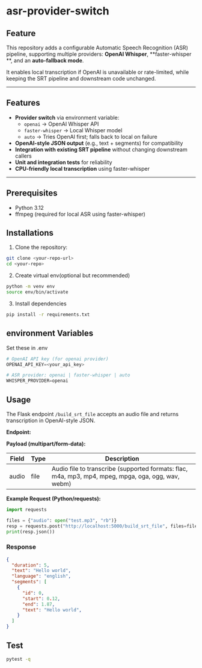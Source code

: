 # asr-provider-switch

## Feature

This repository adds a configurable Automatic Speech Recognition (ASR) pipeline, supporting multiple providers: **OpenAI Whisper**, **faster-whisper **, and an **auto-fallback mode**.  

It enables local transcription if OpenAI is unavailable or rate-limited, while keeping the SRT pipeline and downstream code unchanged.

---

## Features

- **Provider switch** via environment variable:
  - `openai` → OpenAI Whisper API
  - `faster-whisper` → Local Whisper model
  - `auto` → Tries OpenAI first; falls back to local on failure
- **OpenAI-style JSON output** (e.g., text + segments) for compatibility
- **Integration with existing SRT pipeline** without changing downstream callers
- **Unit and integration tests** for reliability
- **CPU-friendly local transcription** using faster-whisper

---

## Prerequisites

- Python 3.12
- ffmpeg (required for local ASR using faster-whisper)

## Installations

1. Clone the repository:

```bash
git clone <your-repo-url>
cd <your-repo>
```
2. Create virtual env(optional but recommended)

```bash
python -m venv env
source env/bin/activate
```

3. Install dependencies
```bash
pip install -r requirements.txt
```


## environment Variables

Set these in .env
```python
# OpenAI API key (for openai provider)
OPENAI_API_KEY=<your_api_key>

# ASR provider: openai | faster-whisper | auto
WHISPER_PROVIDER=openai
```

## Usage

The Flask endpoint `/build_srt_file` accepts an audio file and returns transcription in OpenAI-style JSON.

**Endpoint:**  


**Payload (multipart/form-data):**  

| Field | Type | Description |
|-------|------|-------------|
| audio | file | Audio file to transcribe (supported formats: flac, m4a, mp3, mp4, mpeg, mpga, oga, ogg, wav, webm) |

**Example Request (Python/requests):**  

```python
import requests

files = {"audio": open("test.mp3", "rb")}
resp = requests.post("http://localhost:5000/build_srt_file", files=files)
print(resp.json())
```

### Response

```json
{
  "duration": 5,
  "text": "Hello world",
  "language": "english",
  "segments": [
    {
      "id": 0,
      "start": 0.12,
      "end": 1.87,
      "text": "Hello world",
    }
  ]
}
```

## Test

```bash
pytest -q
```



